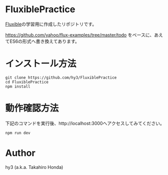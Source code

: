 # FluxiblePractice
[Fluxible](http://fluxible.io/)の学習用に作成したリポジトリです。

https://github.com/yahoo/flux-examples/tree/master/todo
をベースに、あえてES6の形式へ書き換えてあります。

# インストール方法

    git clone https://github.com/hy3/FluxiblePractice
    cd FluxiblePractice
    npm install

# 動作確認方法
下記のコマンドを実行後、http://localhost:3000へアクセスしてみてください。

    npm run dev

# Author
hy3 (a.k.a. Takahiro Honda)

